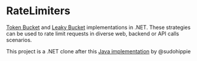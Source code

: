 RateLimiters
============

[Token Bucket](http://en.wikipedia.org/wiki/Token_bucket)  and [Leaky Bucket](http://en.wikipedia.org/wiki/Leaky_bucket) implementations in .NET. These strategies can be used to rate limit requests in diverse web, backend or API calls scenarios.


This project is a .NET clone after this [Java implementation](https://github.com/sudohippie/throttle) by @sudohippie
